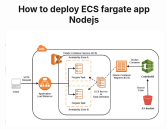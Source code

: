 <div align="center">
	<h1>How to deploy ECS fargate app Nodejs</h1>
	<img src="./images/ecs-fargate.jpg" width="700"/>
</div>
